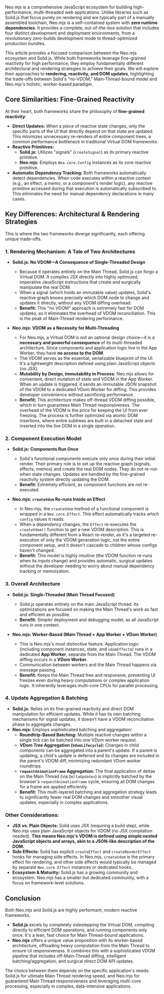 
Neo.mjs is a comprehensive JavaScript ecosystem for building high-performance, multi-threaded web applications. Unlike libraries such as Solid.js that focus purely on rendering and are typically part of a manually assembled toolchain, Neo.mjs is a self-contained system with **zero runtime dependencies**. It provides a complete, out-of-the-box solution that includes four distinct development and deployment environments, from a revolutionary zero-builds development mode to thread-optimized production bundles.

This article provides a focused comparison between the Neo.mjs ecosystem and Solid.js. While both frameworks leverage fine-grained reactivity for high performance, they employ fundamentally different architectural and rendering strategies to achieve their goals. We will explore their approaches to **rendering, reactivity, and DOM updates**, highlighting the trade-offs between Solid's "no-VDOM," Main-Thread-bound model and Neo.mjs's holistic, worker-based paradigm.

## Core Similarities: Fine-Grained Reactivity

At their heart, both frameworks share the philosophy of **fine-grained reactivity**:

*   **Direct Updates:** When a piece of reactive state changes, only the specific parts of the UI that directly depend on that state are updated. This minimizes unnecessary re-renders of entire component trees, a common performance bottleneck in traditional Virtual DOM frameworks.
*   **Reactive Primitives:**
    *   **Solid.js:** Utilizes "signals" (`createSignal`) as its primary reactive primitive.
    *   **Neo.mjs:** Employs `Neo.core.Config` instances as its core reactive primitive.
*   **Automatic Dependency Tracking:** Both frameworks automatically detect dependencies. When code executes within a reactive context (e.g., an effect, a memo, or a component's render logic), any reactive primitive accessed during that execution is automatically subscribed to. This eliminates the need for manual dependency declarations in many cases.

## Key Differences: Architectural & Rendering Strategies

This is where the two frameworks diverge significantly, each offering unique trade-offs.

### 1. Rendering Mechanism: A Tale of Two Architectures

*   **Solid.js: No VDOM—A Consequence of Single-Threaded Design**
    *   Because it operates entirely on the Main Thread, Solid.js can forgo a Virtual DOM. It compiles JSX directly into highly optimized, imperative JavaScript instructions that create and surgically manipulate the real DOM.
    *   When a signal (which holds an immutable value) updates, Solid's reactive graph knows precisely which DOM node to change and updates it directly, without any VDOM diffing overhead.
    *   **Benefit:** This "no VDOM" approach is extremely fast for DOM updates, as it eliminates the overhead of VDOM reconciliation. This is the peak of Main-Thread rendering performance.

*   **Neo.mjs: VDOM as a Necessity for Multi-Threading**
    *   For Neo.mjs, a Virtual DOM is not an optional design choice—it is a **necessary and powerful consequence** of its multi-threaded architecture. Since components and application logic live in the App Worker, they have **no access to the DOM**.
    *   The VDOM serves as the essential, serializable blueprint of the UI. It's a lightweight description defined using plain JavaScript objects (no JSX).
    *   **Mutability by Design, Immutability in Process:** Neo.mjs allows for convenient, direct mutation of state and VDOM in the App Worker. When an update is triggered, it sends an immutable JSON snapshot of the VDOM to a dedicated VDom Worker for diffing. This provides developer convenience without sacrificing performance.
    *   **Benefit:** This architecture makes off-thread VDOM diffing possible, which in turn guarantees Main Thread responsiveness. The overhead of the VDOM is the price for keeping the UI from ever freezing. The process is further optimized via atomic DOM insertions, where entire subtrees are built in a detached state and inserted into the live DOM in a single operation.

### 2. Component Execution Model

*   **Solid.js: Components Run Once**
    *   Solid's functional components execute only *once* during their initial render. Their primary role is to set up the reactive graph (signals, effects, memos) and create the real DOM nodes. They do not re-run when state changes. Updates are handled by the fine-grained reactivity system directly updating the DOM.
    *   **Benefit:** Extremely efficient, as component functions are not re-executed.

*   **Neo.mjs: `createVdom` Re-runs Inside an Effect**
    *   In Neo.mjs, the `createVdom` method of a functional component is wrapped in a `Neo.core.Effect`. This effect automatically tracks which `config` values it reads.
    *   When a dependency changes, the `Effect` re-executes the `createVdom()` function to get a new VDOM description. This is fundamentally different from a React re-render, as it's a targeted re-execution of only the VDOM generation logic, not the entire component setup, and it doesn't cascade to children whose configs haven't changed.
    *   **Benefit:** This model is highly intuitive (the VDOM function re-runs when its inputs change) and provides automatic, surgical updates without the developer needing to worry about manual dependency tracking or memoization.

### 3. Overall Architecture

*   **Solid.js: Single-Threaded (Main Thread Focused)**
    *   Solid.js operates entirely on the main JavaScript thread. Its optimizations are focused on making the Main Thread's work as fast and efficient as possible.
    *   **Benefit:** Simpler deployment and debugging model, as all JavaScript runs in one context.

*   **Neo.mjs: Worker-Based (Main Thread + App Worker + VDom Worker)**
    *   This is Neo.mjs's most distinctive feature. Application logic (including component instances, state, and `vdomEffect`s) runs in a dedicated **App Worker**, separate from the Main Thread. The VDOM diffing occurs in a **VDom Worker**.
    *   Communication between workers and the Main Thread happens via message passing.
    *   **Benefit:** Keeps the Main Thread free and responsive, preventing UI freezes even during heavy computations or complex application logic. It inherently leverages multi-core CPUs for parallel processing.

### 4. Update Aggregation & Batching

*   **Solid.js:** Relies on its fine-grained reactivity and direct DOM manipulation for efficient updates. While it has its own batching mechanisms for signal updates, it doesn't have a VDOM reconciliation phase to aggregate changes.
*   **Neo.mjs:** Employs sophisticated batching and aggregation:
    *   **Roundtrip-Based Batching:** Multiple reactive changes within a single tick can be batched into one VDom worker request.
    *   **VDom Tree Aggregation (`VdomLifecycle`):** Changes in child components can be aggregated into a parent's update. If a parent is updating, a child's update is deferred and its changes are included in the parent's VDOM diff, minimizing redundant VDom worker roundtrips.
    *   **`requestAnimationFrame` Aggregation:** The final application of deltas on the Main Thread (via `DeltaUpdates`) is implicitly batched by the browser's `requestAnimationFrame` cycle, ensuring all DOM changes for a frame are applied efficiently.
    *   **Benefit:** This multi-layered batching and aggregation strategy leads to significantly fewer real DOM changes and smoother visual updates, especially in complex applications.

### Other Considerations:

*   **JSX vs. Plain Objects:** Solid uses JSX (requiring a build step), while Neo.mjs uses plain JavaScript objects for VDOM (no JSX compilation needed). **This means Neo.mjs's VDOM is defined using simple nested JavaScript objects and arrays, akin to a JSON-like description of the DOM.**
*   **Side Effects:** Solid has explicit `createEffect` and `createRenderEffect` hooks for managing side effects. In Neo.mjs, `createVdom` is the primary effect for rendering, and other side effects would typically be managed by separate `Neo.core.Effect` instances or dedicated hooks.
*   **Ecosystem & Maturity:** Solid.js has a growing community and ecosystem. Neo.mjs has a smaller but dedicated community, with a focus on framework-level solutions.

## Conclusion

Both Neo.mjs and Solid.js are highly performant, modern reactive frameworks.

*   **Solid.js** excels by completely sidestepping the Virtual DOM, compiling directly to efficient DOM operations, and running components only once. It's a lean, fast choice for Main Thread-bound applications.
*   **Neo.mjs** offers a unique value proposition with its worker-based architecture, offloading heavy computation from the Main Thread to ensure UI responsiveness. It combines this with a sophisticated VDOM pipeline that includes off-Main-Thread diffing, intelligent batching/aggregation, and surgical direct DOM API updates.

The choice between them depends on the specific application's needs: Solid.js for ultimate Main Thread rendering speed, and Neo.mjs for guaranteed Main Thread responsiveness and leveraging multi-core processing, especially in complex, data-intensive applications.
